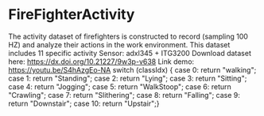 # FireFighterActivity
The activity dataset of firefighters is constructed to record (sampling 100 HZ) and analyze their actions in the work environment.  This dataset includes 11 specific activity 
Sensor: adxl345 + ITG3200
Download dataset here: https://dx.doi.org/10.21227/9w3p-v638
Link demo: https://youtu.be/S4hAzgEo-NA
                        switch (classIdx) {
                            case 0:
                            return "walking";
                            case 1:
                            return "Standing";
                            case 2:
                            return "Lying";
                            case 3:
                            return "Sitting";
                            case 4:
                            return "Jogging";
                            case 5:
                            return "WalkStoop";
                            case 6:
                            return "Crawling";
                            case 7:
                            return "Slithering";
                            case 8:
                            return "Falling";
                            case 9:
                            return "Downstair";
                            case 10:
                            return "Upstair";}


